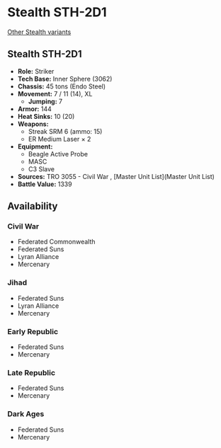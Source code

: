 # Stealth STH-2D1 

[Other Stealth variants](../stealth.md) 

## Stealth STH-2D1 

- **Role:** Striker 
- **Tech Base:** Inner Sphere (3062) 
- **Chassis:** 45 tons (Endo Steel) 
- **Movement:** 7 / 11 (14), XL 
  - **Jumping:** 7 
- **Armor:** 144 
- **Heat Sinks:** 10 (20) 
- **Weapons:** 
  - Streak SRM 6 (ammo: 15) 
  - ER Medium Laser × 2 
- **Equipment:** 
  - Beagle Active Probe 
  - MASC 
  - C3 Slave 
- **Sources:** TRO 3055 - Civil War , [Master Unit List](Master Unit List) 
- **Battle Value:** 1339 

## Availability 

### Civil War 

- Federated Commonwealth 
- Federated Suns 
- Lyran Alliance 
- Mercenary 

### Jihad 

- Federated Suns 
- Lyran Alliance 
- Mercenary 

### Early Republic 

- Federated Suns 
- Mercenary 

### Late Republic 

- Federated Suns 
- Mercenary 

### Dark Ages 

- Federated Suns 
- Mercenary 

